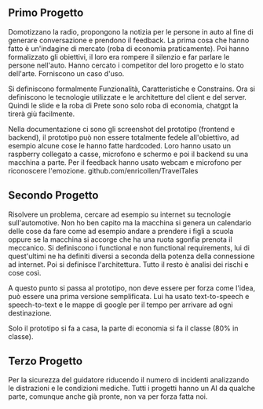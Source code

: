 ## Primo Progetto

Domotizzano la radio, propongono la notizia per le persone in auto al fine di generare conversazione e prendono il feedback.
La prima cosa che hanno fatto è un'indagine di mercato (roba di economia praticamente).
Poi hanno formalizzato gli obiettivi, il loro era rompere il silenzio e far parlare le persone nell'auto.
Hanno cercato i competitor del loro progetto e lo stato dell'arte.
Forniscono un caso d'uso.

Si definiscono formalmente Funzionalità, Caratteristiche e Constrains.
Ora si definiscono le tecnologie utilizzate e le architetture del client e del server. 
Quindi le slide e la roba di Prete sono solo roba di economia, chatgpt la tirerà giù facilmente. 

Nella documentazione ci sono gli screenshot del prototipo (frontend e backend), il prototipo può non essere totalmente fedele all'obiettivo, ad esempio alcune cose le hanno fatte hardcoded.
Loro hanno usato un raspberry collegato a casse, microfono e schermo e poi il backend su una macchina a parte.
Per il feedback hanno usato webcam e microfono per riconoscere l'emozione. 
github.com/enricollen/TravelTales

## Secondo Progetto

Risolvere un problema, cercare ad esempio su internet su tecnologie sull'automotive.
Non ho ben capito ma la macchina si genera un calendario delle cose da fare come ad esempio andare a prendere i figli a scuola oppure se la macchina si accorge che ha una ruota sgonfia prenota il meccanico.
Si definiscono i functional e non functional requirements, lui di quest'ultimi ne ha definiti diversi a seconda della potenza della connessione ad internet.
Poi si definisce l'architettura.
Tutto il resto è analisi dei rischi e cose così.

A questo punto si passa al prototipo, non deve essere per forza come l'idea, può essere una prima versione semplificata.
Lui ha usato text-to-speech e speech-to-text e le mappe di google per il tempo per arrivare ad ogni destinazione.

Solo il prototipo si fa a casa, la parte di economia si fa il classe (80% in classe).

## Terzo Progetto

Per la sicurezza del guidatore riducendo il numero di incidenti analizzando le distrazioni e le condizioni mediche.
Tutti i progetti hanno un AI da qualche parte, comunque anche già pronte, non va per forza fatta noi.
